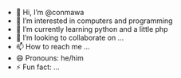 - 👋 Hi, I’m @conmawa
- 👀 I’m interested in computers and programming
- 🌱 I’m currently learning python and a little php
- 💞️ I’m looking to collaborate on ...
- 📫 How to reach me ...
- 😄 Pronouns: he/him
- ⚡ Fun fact: ...

<!---
conmawa/conmawa is a ✨ special ✨ repository because its `README.md` (this file) appears on your GitHub profile.
You can click the Preview link to take a look at your changes.
--->
